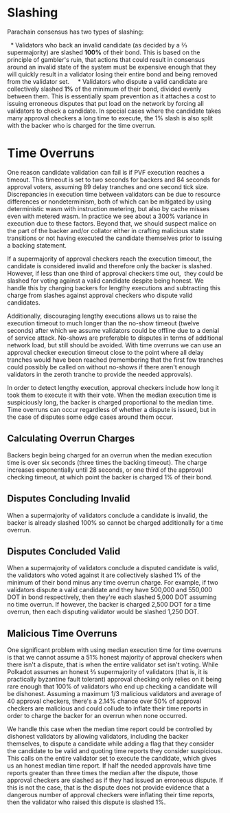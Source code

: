 # Slashing

Parachain consensus has two types of slashing:

  * Validators who back an invalid candidate (as decided by a ⅔ supermajority) are slashed **100%** of their bond. This is based on the principle of gambler's ruin, that actions that could result in consensus around an invalid state of the system must be expensive enough that they will quickly result in a validator losing their entire bond and being removed from the validator set.
  
  * Validators who dispute a valid candidate are collectively slashed **1%** of the minimum of their bond, divided evenly between them. This is essentially spam prevention as it attaches a cost to issuing erroneous disputes that put load on the network by forcing all validators to check a candidate. In special cases where the candidate takes many approval checkers a long time to execute, the 1% slash is also split with the backer who is charged for the time overrun.

# Time Overruns

One reason candidate validation can fail is if PVF execution reaches a timeout. This timeout is set to two seconds for backers and 84 seconds for approval voters, assuming 89 delay tranches and one second tick size. Discrepancies in execution time between validators can be due to resource differences or nondeterminism, both of which can be mitigated by using deterministic wasm with instruction metering, but also by cache misses even with metered wasm. In practice we see about a 300% variance in execution due to these factors. Beyond that, we should suspect malice on the part of the backer and/or collator either in crafting malicious state transitions or not having executed the candidate themselves prior to issuing a backing statement.

If a supermajority of approval checkers reach the execution timeout, the candidate is considered invalid and therefore only the backer is slashed. However, if less than one third of approval checkers time out,  they could be slashed for voting against a valid candidate despite being honest. We handle this by charging backers for lengthy executions and subtracting this charge from slashes against approval checkers who dispute valid candidates.

Additionally, discouraging lengthy executions allows us to raise the execution timeout to much longer than the no-show timeout (twelve seconds) after which we assume validators could be offline due to a denial of service attack. No-shows are preferable to disputes in terms of additional network load, but still should be avoided. With time overruns we can use an approval checker execution timeout close to the point where all delay tranches would have been reached (remembering that the first few tranches could possibly be called on without no-shows if there aren't enough validators in the zeroth tranche to provide the needed approvals).

In order to detect lengthy execution, approval checkers include how long it took them to execute it with their vote. When the median execution time is suspiciously long, the backer is charged proportional to the median time. Time overruns can occur regardless of whether a dispute is issued, but in the case of disputes some edge cases around them occur.

## Calculating Overrun Charges

Backers begin being charged for an overrun when the median execution time is over six seconds (three times the backing timeout). The charge increases exponentially until 28 seconds, or one third of the approval checking timeout, at which point the backer is charged 1% of their bond.

## Disputes Concluding Invalid

When a supermajority of validators conclude a candidate is invalid, the backer is already slashed 100% so cannot be charged additionally for a time overrun.

## Disputes Concluded Valid

When a supermajority of validators conclude a disputed candidate is valid, the validators who voted against it are collectively slashed 1% of the minimum of their bond minus any time overrun charge. For example, if two validators dispute a valid candidate and they have 500,000 and 550,000 DOT in bond respectively, then they're each slashed 5,000 DOT assuming no time overrun. If however, the backer is charged 2,500 DOT for a time overrun, then each disputing validator would be slashed 1,250 DOT.

## Malicious Time Overruns

One significant problem with using median execution time for time overruns is that we cannot assume a 51% honest majority of approval checkers when there isn't a dispute, that is when the entire validator set isn't voting. While Polkadot assumes an honest ⅔ supermajority of validators (that is, it is practically byzantine fault tolerant) approval checking only relies on it being rare enough that 100% of validators who end up checking a candidate will be dishonest. Assuming a maximum 1/3 malicious validators and average of 40 approval checkers, there's a 2.14% chance over 50% of approval checkers are malicious and could collude to inflate their time reports in order to charge the backer for an overrun when none occurred. 

We handle this case when the median time report could be controlled by dishonest validators by allowing validators, including the backer themselves, to dispute a candidate while adding a flag that they consider the candidate to be valid and quoting time reports they consider suspicious. This calls on the entire validator set to execute the candidate, which gives us an honest median time report. If half the needed approvals have time reports greater than three times the median after the dispute, those approval checkers are slashed as if they had issued an erroneous dispute. If this is not the case, that is the dispute does not provide evidence that a dangerous number of approval checkers were inflating their time reports, then the validator who raised this dispute is slashed 1%.
